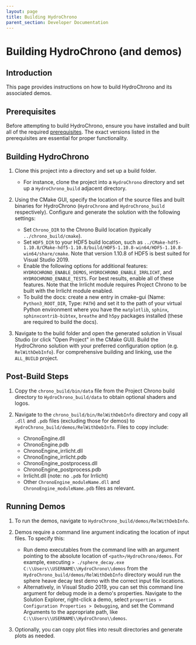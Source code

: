 ```yaml
---
layout: page
title: Building HydroChrono
parent_section: Developer Documentation
---
```


# Building HydroChrono (and demos)

## Introduction

This page provides instructions on how to build HydroChrono and its associated demos.

## Prerequisites

Before attempting to build HydroChrono, ensure you have installed and built all of the required [prerequisites](/developer_docs/prerequisites). The exact versions listed in the prerequisites are essential for proper functionality.

## Building HydroChrono

1. Clone this project into a directory and set up a build folder.
   - For instance, clone the project into a `HydroChrono` directory and set up a `HydroChrono_build` adjacent directory.

2. Using the CMake GUI, specify the location of the source files and built binaries for HydroChrono (`HydroChrono` and `HydroChrono_build` respectively). Configure and generate the solution with the following settings:
   
   - Set `Chrono_DIR` to the Chrono Build location (typically `../chrono_build/cmake`).
   - Set `HDF5_DIR` to your HDF5 build location, such as `../CMake-hdf5-1.10.8/CMake-hdf5-1.10.8/build/HDF5-1.10.8-win64/HDF5-1.10.8-win64/share/cmake`. Note that version 1.10.8 of HDF5 is best suited for Visual Studio 2019.
   - Enable the following options for additional features: `HYDROCHRONO_ENABLE_DEMOS`, `HYDROCHRONO_ENABLE_IRRLICHT`, and `HYDROCHRONO_ENABLE_TESTS`. For best results, enable all of these features. Note that the Irrlicht module requires Project Chrono to be built with the Irrlicht module enabled.
   - To build the docs: create a new entry in cmake-gui (Name: `Python3_ROOT_DIR`, Type: `PATH`) and set it to the path of your virtual Python environment where you have the `matplotlib`, `sphinx`, `sphinxcontrib-bibtex`, `breathe` and `h5py` packages installed (these are required to build the docs).

3. Navigate to the build folder and open the generated solution in Visual Studio (or click "Open Project" in the CMake GUI). Build the HydroChrono solution with your preferred configuration option (e.g. `RelWithDebInfo`). For comprehensive building and linking, use the `ALL_BUILD` project.

## Post-Build Steps

1. Copy the `chrono_build/bin/data` file from the Project Chrono build directory to `HydroChrono_build/data` to obtain optional shaders and logos.

2. Navigate to the `chrono_build/bin/RelWithDebInfo` directory and copy all `.dll` and `.pdb` files (excluding those for demos) to `HydroChrono_build/demos/RelWithDebInfo`. Files to copy include:

   - ChronoEngine.dll
   - ChronoEngine.pdb
   - ChronoEngine_irrlicht.dll
   - ChronoEngine_irrlicht.pdb
   - ChronoEngine_postprocess.dll
   - ChronoEngine_postprocess.pdb
   - Irrlicht.dll (note: no `.pdb` for Irrlicht)
   - Other `ChronoEngine_moduleName.dll` and `ChronoEngine_moduleName.pdb` files as relevant.

## Running Demos

1. To run the demos, navigate to `HydroChrono_build/demos/RelWithDebInfo`.

2. Demos require a command line argument indicating the location of input files. To specify this:
   
   - Run demo executables from the command line with an argument pointing to the absolute location of `<path>/HydroChrono/demos`. For example, executing `> ./sphere_decay.exe C:\\Users\\USERNAME\\HydroChrono\\demos` from the `HydroChrono_build/demos/RelWithDebInfo` directory would run the sphere heave decay test demo with the correct input file locations.
   - Alternatively, in Visual Studio 2019, you can set this command line argument for debug mode in a demo's properties. Navigate to the Solution Explorer, right-click a demo, select `properties > Configuration Properties > Debugging`, and set the Command Arguments to the appropriate path, like `C:\\Users\\USERNAME\\HydroChrono\\demos`.

3. Optionally, you can copy plot files into result directories and generate plots as needed.